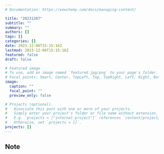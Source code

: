 ```yaml
---
# Documentation: https://wowchemy.com/docs/managing-content/

title: "20231207"
subtitle: ""
summary: ""
authors: []
tags: []
categories: []
date: 2023-12-06T15:15:16Z
lastmod: 2023-12-06T15:15:16Z
featured: false
draft: false

# Featured image
# To use, add an image named `featured.jpg/png` to your page's folder.
# Focal points: Smart, Center, TopLeft, Top, TopRight, Left, Right, BottomLeft, Bottom, BottomRight.
image:
  caption: ""
  focal_point: ""
  preview_only: false

# Projects (optional).
#   Associate this post with one or more of your projects.
#   Simply enter your project's folder or file name without extension.
#   E.g. `projects = ["internal-project"]` references `content/project/deep-learning/index.md`.
#   Otherwise, set `projects = []`.
projects: []
---
```


## Note

